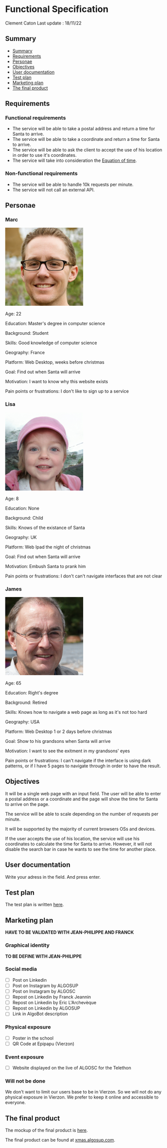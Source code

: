 # Functional Specification

Clement Caton Last update : 18/11/22

## Summary

- [Summary](#summary)
- [Requirements](#requirements)
- [Personae](#personae)
- [Objectives](#objectives)
- [User documentation](#user-documentation)
- [Test plan](#test-plan)
- [Marketing plan](#marketing-plan)
- [The final product](#the-final-product)

## Requirements

### Functional requirements

- The service will be able to take a postal address and return a time for Santa to arrive.
- The service will be able to take a coordinate and return a time for Santa to arrive.
- The service will be able to ask the client to accept the use of his location in order to use it's coordinates.
- The service will take into consideration the [Equation of time](https://en.wikipedia.org/wiki/Equation_of_time).

### Non-functional requirements

- The service will be able to handle 10k requests per minute.
- The service will not call an external API.

## Personae

### Marc

[<img src="./thispersondoesnotexist/dev2.jpg" width="250"/>](./thispersondoesnotexist/dev2.jpg)

Age: 22

Education: Master's degree in computer science

Background: Student

Skills: Good knowledge of computer science

Geography: France

Platform: Web Desktop, weeks before christmas

Goal: Find out when Santa will arrive

Motivation: I want to know why this website exists

Pain points or frustrations: I don't like to sign up to a service

### Lisa

[<img src="./thispersondoesnotexist/kid.jpg" width="250"/>](./thispersondoesnotexist/kid.jpg)

Age: 8

Education: None

Background: Child

Skills: Knows of the existance of Santa

Geography: UK

Platform: Web Ipad the night of christmas

Goal: Find out when Santa will arrive

Motivation: Embush Santa to prank him

Pain points or frustrations: I don't can't navigate interfaces that are not clear

### James

[<img src="./thispersondoesnotexist/old.jpg" width="250"/>](./thispersondoesnotexist/old.jpg)

Age: 65

Education: Right's degree

Background: Retired

Skills: Knows how to navigate a web page as long as it's not too hard

Geography: USA

Platform: Web Desktop 1 or 2 days before christmas

Goal: Show to his grandsons when Santa will arrive

Motivation: I want to see the exitment in my grandsons' eyes

Pain points or frustrations: I can't navigate if the interface is using dark patterns, or if I have 5 pages to navigate through in order to have the result.

## Objectives

It will be a single web page with an input field. The user will be able to enter a postal address or a coordinate and the page will show the time for Santa to arrive on the page.

The service will be able to scale depending on the number of requests per minute.

It will be supported by the majority of current browsers OSs and devices.

If the user accepts the use of his location, the service will use his coordinates to calculate the time for Santa to arrive. However, it will not disable the search bar in case he wants to see the time for another place.

## User documentation

Write your adress in the field. And press enter.

## Test plan

The test plan is written [here](./Quality_Assurance\TestPlan.md).

## Marketing plan

**HAVE TO BE VALIDATED WITH JEAN-PHILIPPE AND FRANCK**

### Graphical identity

**TO BE DEFINE WITH JEAN-PHILIPPE**

### Social media

- [ ] Post on Linkedin
- [ ] Post on Instagram by ALGOSUP
- [ ] Post on Instagram by ALGOSC
- [ ] Repost on Linkedin by Franck Jeannin
- [ ] Repost on Linkedin by Eric L'Archevèque
- [ ] Repost on Linkedin by ALGOSUP
- [ ] Link in AlgoBot description

### Physical exposure

- [ ] Poster in the school
- [ ] QR Code at Epipapu (Vierzon)

### Event exposure

- [ ] Website displayed on the live of ALGOSC for the Telethon

### Will not be done

We don't want to limit our users base to be in Vierzon. So we will not do any physical exposure in Vierzon.
We prefer to keep it online and accessible to everyone.

## The final product

The mockup of the final product is [here](https://www.figma.com/file/Ad1soWlxQlV1hWfGDLaSYx/noel?node-id=0%3A1&t=2pMa35mv3Z7G65o9-1).

The final product can be found at [xmas.algosup.com](https://xmas.algosup.com/).
